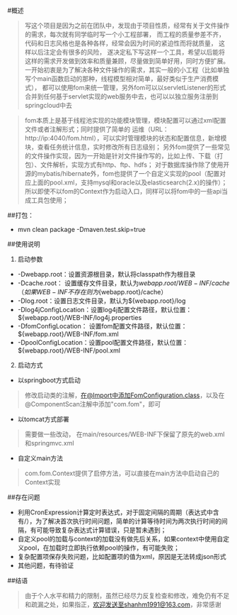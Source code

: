 #概述
> 写这个项目是因为之前在团队中，发现由于项目性质，经常有关于文件操作的需求，每次就有同学临时写一个小工程部署，
> 而工程的质量参差不齐，代码和日志风格也是各种各样，经常会因为时间的紧迫性而将就质量， 这样以后注定会有很多的风险，
> 遂决定私下写这样一个工具，希望以后能将这样的需求开发做到效率和质量兼顾，尽量做到简单好用，同时方便扩展。
> 一开始初衷是为了解决各种文件操作的需求，其实一般的小工程（比如单独写个main函数启动的那种，线程模型相对简单，最好类似于生产消费模式），
> 都可以使用fom来统一管理，另外fom可以以servletListener的形式合并到任何基于servlet实现的web服务中去，也可以以独立服务注册到springcloud中去

> fom本质上是基于线程池实现的功能模块管理，模块配置可以通过xml配置文件或者注解形式；同时提供了简单的
> 运维（URL：http://ip:4040/fom.html），可以实时管理模块的状态和配置信息，新增模块，查看任务统计信息，实时修改所有日志级别；
> 另外fom提供了一些常见的文件操作实现，因为一开始是针对文件操作写的，比如上传、下载（打包）、文件解析，实现方式有http、ftp、hdfs；
> 对于数据库操作除了使用开源的mybatis/hibernate外，fom也提供了一个自定义实现的pool（配置对应上面的pool.xml，支持mysql和oracle以及elasticsearch(2.x)的操作）；
> 所以即使不以fom的Context作为启动入口，同样可以将fom中的一些api当成工具包使用；

##打包：
* mvn clean package -Dmaven.test.skip=true

##使用说明
1. 启动参数
* -Dwebapp.root：设置资源根目录，默认将classpath作为根目录
* -Dcache.root：  设置缓存文件目录，默认为${webapp.root}/WEB-INF/cache（如果WEB-INF不存在则为${webapp.root}/cache）
* -Dlog.root：设置日志文件目录，默认为${webapp.root}/log
* -Dlog4jConfigLocation：设置log4j配置文件路径，默认位置：${webapp.root}/WEB-INF/log4j.properties
* -DfomConfigLocation： 设置fom配置文件路径，默认位置：${webapp.root}/WEB-INF/fom.xml
* -DpoolConfigLocation：设置pool配置文件路径，默认位置：${webapp.root}/WEB-INF/pool.xml

2. 启动方式
* 以springboot方式启动
> 修改启动类的注解，在@Import中添加FomConfiguration.class，以及在@ComponentScan注解中添加"com.fom"，即可
* 以tomcat方式部署
> 需要做一些改动，  在main/resources/WEB-INF下保留了原先的web.xml和springmvc.xml
* 自定义main方法
> com.fom.Context提供了启停方法，可以直接在main方法中启动自己的Context实现

##存在问题
* 利用CronExpression计算定时表达式，对于固定间隔的周期（表达式中含有/），为了解决首次执行时间问题，简单的计算等待时间为两次执行时间的间隔，有可能导致复杂表达式计算错误，只是暂未遇到；
* 自定义pool的加载与context的加载没有做先后关系，如果context中使用自定义pool，在加载时立即执行依赖pool的操作，有可能失败；
* 复杂配置项保存失败问题，比如配置项的值为xml，原因是无法转成json形式
* 其他问题，有待验证

##结语
> 由于个人水平和精力的限制，虽然已经尽力反复检查和修改，难免仍有不足和疏漏之处，如果指正，欢迎发送至shanhm1991@163.com，非常感谢
